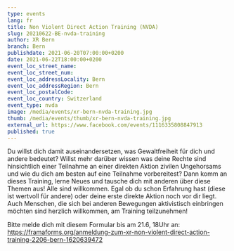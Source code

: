 ```yaml
---
type: events
lang: fr
title: Non Violent Direct Action Training (NVDA)
slug: 20210622-BE-nvda-training
author: XR Bern
branch: Bern
publishdate: 2021-06-20T07:00:00+0200
date: 2021-06-22T18:00:00+0200
event_loc_street_name: 
event_loc_street_num: 
event_loc_addressLocality: Bern
event_loc_addressRegion: Bern
event_loc_postalCode: 
event_loc_country: Switzerland
event_type: nvda
image: /media/events/xr-bern-nvda-training.jpg
thumb: /media/events/thumb/xr-bern-nvda-training.jpg
external_url: https://www.facebook.com/events/1116335808847913
published: true
---
```

Du willst dich damit auseinandersetzen, was Gewaltfreiheit für dich und andere bedeutet? Willst mehr darüber wissen was deine Rechte sind hinsichtlich einer Teilnahme an einer direkten Aktion zivilen Ungehorsams und wie du dich am besten auf eine Teilnahme vorbereitest? Dann komm an dieses Training, lerne Neues und tausche dich mit anderen über diese Themen aus!
Alle sind willkommen. Egal ob du schon Erfahrung hast (diese ist wertvoll für andere) oder deine erste direkte Aktion noch vor dir liegt. Auch Menschen, die sich bei anderen Bewegungen aktivistisch einbringen möchten sind herzlich willkommen, am Training teilzunehmen!

Bitte melde dich mit diesem Formular bis am 21.6, 18Uhr an:\
<https://framaforms.org/anmeldung-zum-xr-non-violent-direct-action-training-2206-bern-1620639472>
